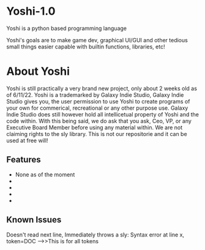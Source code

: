 # Yoshi-1.0

Yoshi is a python based programming language

Yoshi's goals are to make game dev, graphical UI/GUI and other tedious small things easier capable with builtin functions, libraries, etc!




# About Yoshi
Yoshi is still practically a very brand new project, only about 2 weeks old as of 6/11/22. Yoshi is a trademarked by Galaxy Indie Studio, Galaxy Indie Studio gives you, the user permission to use Yoshi to create programs of your own for commerical, recreational or any other purpose use. Galaxy Indie Studio does still however hold all intellicetual property of Yoshi and the code within. With this being said, we do ask that you ask, Ceo, VP, or any Executive Board Member before using any material within. We are not claiming rights to the sly library. This is not our repositorie and it can be used at free will! 




## Features

* None as of the moment
* 
* 
*
*



## Known Issues
Doesn't read next line, Immediately throws a sly: Syntax error at line x, token=DOC -->>This is for all tokens
